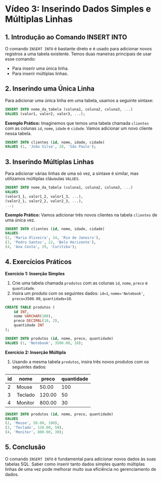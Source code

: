 # Vídeo 3: Inserindo Dados Simples e Múltiplas Linhas

## 1. Introdução ao Comando INSERT INTO
O comando `INSERT INTO` é bastante direto e é usado para adicionar novos registros a uma tabela existente. Temos duas maneiras principais de usar esse comando:

- Para inserir uma única linha.
- Para inserir múltiplas linhas.

## 2. Inserindo uma Única Linha
Para adicionar uma única linha em uma tabela, usamos a seguinte sintaxe:

```sql
INSERT INTO nome_da_tabela (coluna1, coluna2, coluna3, ...)
VALUES (valor1, valor2, valor3, ...);
```

**Exemplo Prático:**
Imaginemos que temos uma tabela chamada `clientes` com as colunas `id`, `nome`, `idade` e `cidade`. Vamos adicionar um novo cliente nessa tabela.

```sql
INSERT INTO clientes (id, nome, idade, cidade)
VALUES (1, 'João Silva', 28, 'São Paulo');
```

## 3. Inserindo Múltiplas Linhas
Para adicionar várias linhas de uma só vez, a sintaxe é similar, mas utilizamos múltiplas cláusulas `VALUES`.

```sql
INSERT INTO nome_da_tabela (coluna1, coluna2, coluna3, ...)
VALUES 
(valor1_1, valor1_2, valor1_3, ...),
(valor2_1, valor2_2, valor2_3, ...),
...;
```

**Exemplo Prático:**
Vamos adicionar três novos clientes na tabela `clientes` de uma única vez.

```sql
INSERT INTO clientes (id, nome, idade, cidade)
VALUES 
(2, 'Maria Oliveira', 34, 'Rio de Janeiro'),
(3, 'Pedro Santos', 22, 'Belo Horizonte'),
(4, 'Ana Costa', 29, 'Curitiba');
```

## 4. Exercícios Práticos

**Exercício 1: Inserção Simples**
1. Crie uma tabela chamada `produtos` com as colunas `id`, `nome`, `preco` e `quantidade`.
2. Insira um produto com os seguintes dados: `id=1`, `nome='Notebook'`, `preco=3500.00`, `quantidade=10`.

```sql
CREATE TABLE produtos (
    id INT,
    nome VARCHAR(100),
    preco DECIMAL(10, 2),
    quantidade INT
);

INSERT INTO produtos (id, nome, preco, quantidade)
VALUES (1, 'Notebook', 3500.00, 10);
```

**Exercício 2: Inserção Múltipla**
1. Usando a mesma tabela `produtos`, insira três novos produtos com os seguintes dados:

| id | nome          | preco   | quantidade |
|----|---------------|---------|------------|
| 2  | Mouse       | 50.00   | 100        |
| 3  | Teclado     | 120.00  | 50         |
| 4  | Monitor     | 800.00  | 30         |

```sql
INSERT INTO produtos (id, nome, preco, quantidade)
VALUES 
(2, 'Mouse', 50.00, 100),
(3, 'Teclado', 120.00, 50),
(4, 'Monitor', 800.00, 30);
```

## 5. Conclusão
O comando `INSERT INTO` é fundamental para adicionar novos dados às suas tabelas SQL. Saber como inserir tanto dados simples quanto múltiplas linhas de uma vez pode melhorar muito sua eficiência no gerenciamento de dados.
